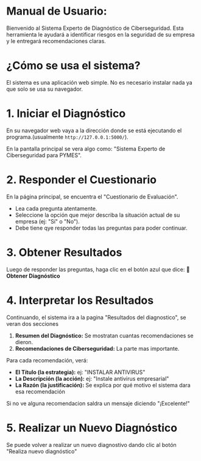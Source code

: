 # Manual de Usuario:

Bienvenido al Sistema Experto de Diagnóstico de Ciberseguridad. Esta herramienta le ayudará a identificar riesgos en la seguridad de su empresa y le entregará recomendaciones claras.

# ¿Cómo se usa el sistema?

El sistema es una aplicación web simple. No es necesario instalar nada ya que solo se usa su navegador.

# 1. Iniciar el Diagnóstico

En su navegador web vaya a la dirección donde se está ejecutando el programa.(usualmente `http://127.0.0.1:5000/`).

En la pantalla principal se vera algo como: "Sistema Experto de Ciberseguridad para PYMES".

# 2. Responder el Cuestionario

En la página principal, se encuentra el "Cuestionario de Evaluación".

* Lea cada pregunta atentamente.
* Seleccione la opción que mejor describa la situación actual de su empresa (ej: "Sí" o "No").
* Debe tiene qye responder todas las preguntas para poder continuar.

# 3. Obtener Resultados

Luego de responder las preguntas, haga clic en el botón azul que dice:
**🚀 Obtener Diagnóstico**

# 4. Interpretar los Resultados

Continuando, el sistema ira a la pagina "Resultados del diagnostico", se veran dos secciones 

1.  **Resumen del Diagnóstico:** Se mostratan cuantas recomendaciones se dieron.
2.  **Recomendaciones de Ciberseguridad:** La parte mas importante.

Para cada recomendación, verá:
* **El Título (la estrategia):** ej: "INSTALAR ANTIVIRUS"
* **La Descripción (la acción):** ej: "Instale antivirus empresarial"
* **La Razón (la justificación):** Se explica por qué motivo el sistema dara esa recomendación 

Si no ve alguna recomendacion saldra un mensaje diciendo "¡Excelente!"

# 5. Realizar un Nuevo Diagnóstico

Se puede volver a realizar un nuevo diagnostivo dando clic al botón "Realiza nuevo diagnóstico"